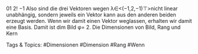 01 2!
−1
Also sind die drei Vektoren wegen λ∈<(−1,2,−1)⊤>nicht linear unabhängig, sondern jeweils
ein Vektor kann aus den anderen beiden erzeugt werden. Wenn wir damit einen Vektor weglassen,
erhalten wir damit eine Basis. Damit ist dim Bild φ= 2. Die Dimensionen von Bild, Rang und Kern

   Tags & Topics:
   #Dimensionen
   #Dimension
   #Rang
   #Wenn